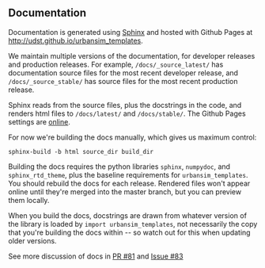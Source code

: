 ## Documentation

Documentation is generated using [Sphinx](http://sphinx-doc.org) and hosted with Github Pages at http://udst.github.io/urbansim_templates. 

We maintain multiple versions of the documentation, for developer releases and production releases. For example, `/docs/_source_latest/` has documentation source files for the most recent developer release, and `/docs/_source_stable/` has source files for the most recent production release. 

Sphinx reads from the source files, plus the docstrings in the code, and renders html files to `/docs/latest/` and `/docs/stable/`. The Github Pages settings are [online](https://github.com/UDST/urbansim_templates/settings). 

For now we're building the docs manually, which gives us maximum control:

```
sphinx-build -b html source_dir build_dir
```

Building the docs requires the python libraries `sphinx`, `numpydoc`, and `sphinx_rtd_theme`, plus the baseline requirements for `urbansim_templates`. You should rebuild the docs for each release. Rendered files won't appear online until they're merged into the master branch, but you can preview them locally. 

When you build the docs, docstrings are drawn from whatever version of the library is loaded by `import urbansim_templates`, not necessarily the copy that you're building the docs within -- so watch out for this when updating older versions.

See more discussion of docs in [PR #81](https://github.com/UDST/urbansim_templates/pull/81) and [Issue #83](https://github.com/UDST/urbansim_templates/issues/83)